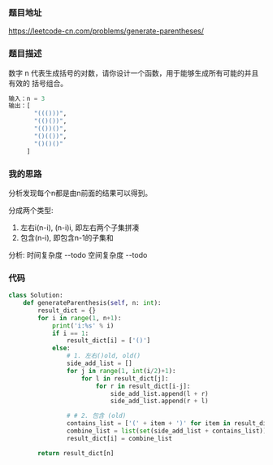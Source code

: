 ### 题目地址
https://leetcode-cn.com/problems/generate-parentheses/

### 题目描述
数字 n 代表生成括号的对数，请你设计一个函数，用于能够生成所有可能的并且 有效的 括号组合。
```python
输入：n = 3
输出：[
       "((()))",
       "(()())",
       "(())()",
       "()(())",
       "()()()"
     ]
```

### 我的思路
分析发现每个n都是由n前面的结果可以得到。

分成两个类型:  
1. 左右i(n-i), (n-i)i, 即左右两个子集拼凑
2. 包含(n-i), 即包含n-1的子集和

分析:
时间复杂度 --todo
空间复杂度 --todo

### 代码
```python
class Solution:
    def generateParenthesis(self, n: int):
        result_dict = {}
        for i in range(1, n+1):
            print('i:%s' % i)
            if i == 1:
                result_dict[i] = ['()']
            else:
                # 1. 左右()old, old()
                side_add_list = []
                for j in range(1, int(i/2)+1):
                    for l in result_dict[j]:
                        for r in result_dict[i-j]:
                            side_add_list.append(l + r)
                            side_add_list.append(r + l)

                # # 2. 包含 (old)
                contains_list = ['(' + item + ')' for item in result_dict[i - 1]]
                combine_list = list(set(side_add_list + contains_list))
                result_dict[i] = combine_list

        return result_dict[n]
```
